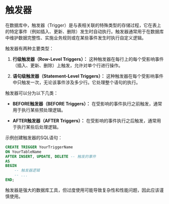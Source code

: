 # 触发器

在数据库中，触发器（Trigger）是与表相关联的特殊类型的存储过程，它在表上的特定事件（例如插入、更新、删除）发生时自动执行。触发器通常用于在数据库中维护数据完整性、实施业务规则或在某些事件发生时执行自定义逻辑。

触发器有两种主要类型：

1. **行级触发器（Row-Level Triggers）：** 这种触发器在每行上的每个受影响事件（插入、更新、删除）上触发，允许对单个行进行操作。

2. **语句级触发器（Statement-Level Triggers）：** 这种触发器在每个受影响事件中只触发一次，无论该事件涉及多少行。它处理整个语句的执行。

触发器可以分为以下几类：

- **BEFORE触发器（BEFORE Triggers）：** 在受影响的事件执行之前触发，通常用于执行某些预处理逻辑。

- **AFTER触发器（AFTER Triggers）：** 在受影响的事件执行之后触发，通常用于执行某些后处理逻辑。

示例创建触发器的SQL语句：

```sql
CREATE TRIGGER YourTriggerName
ON YourTableName
AFTER INSERT, UPDATE, DELETE -- 触发的事件
AS
BEGIN
    -- 触发器逻辑
    -- ...
END;
```

触发器是强大的数据库工具，但过度使用可能导致复杂性和性能问题，因此应该谨慎使用。